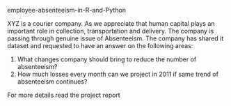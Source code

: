 employee-absenteeism-in-R-and-Python

XYZ is a courier company. As we appreciate that human capital plays an important role in collection, transportation and delivery. The company is passing through genuine issue of Absenteeism. The company has shared it dataset and requested to have an answer on the following areas:
1. What changes company should bring to reduce the number of absenteeism?
2. How much losses every month can we project in 2011 if same trend of absenteeism continues?

For more details read the project report
